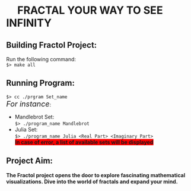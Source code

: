 # <span style="padding: 30px">FRACTAL YOUR WAY TO SEE INFINITY</span>

## Building Fractol Project:
Run the following command:<br>
```$> make all```

## Running Program:
```$> cc ./prgram Set_name```<br>
<em style="font-size: 20px">For instance</em>:
- Mandlebrot Set:<br>
```$> ./program_name Mandlebrot```
- Julia Set:<br>
```$> ./program_name Julia <Real Part> <Imaginary Part>```<br>
<strong><span style="background-color: red">In case of error, a list of available sets will be displayed</span><strong>

## Project Aim:
<p>The Fractol project opens the door to explore fascinating mathematical visualizations. Dive into the world of fractals and expand your mind.</p>